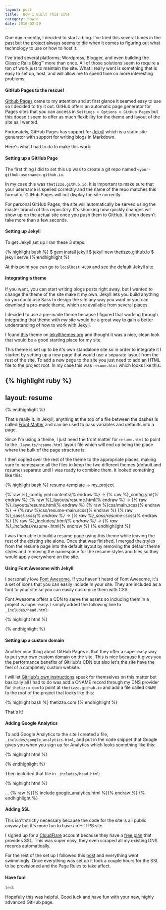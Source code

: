 ```yaml
---
layout: post
title:  How I Built This Site
category: howto
date: 2016-02-29
---
```


One day recently, I decided to start a blog. I've tried this several times in the past but the project always seems to die when it comes to figuring out what technology to use or how to host it.

I’ve tried several platforms; Wordpress, Blogger, and even building the Classic Rails Blog™️ more than once. All of those solutions seem to require a ton of work just to maintain the site.  What I really want is something that is easy to set up, host, and will allow me to spend time on more interesting problems.

#### GitHub Pages to the rescue!

[Github Pages](https://pages.github.com/) came to my attention and at first glance it seemed easy to use so I decided to try it out. GitHub offers an automatic page generator for Pages sites that you can access in `Settings > Options > GitHub Pages` but this doesn't seem to offer as much flexibility for the theme and layout of the site as I wanted.

Fortunately, GitHub Pages has support for [Jekyll](http://jekyllrb.com/) which is a static site generator with support for writing blogs in Markdown.

Here's what I had to do to make this work:

#### Setting up a GitHub Page

The first thing I did to set this up was to create a git repo named `<your-github-username>.github.io`.

In my case this was `thetizzo.github.io`. It is important to make sure that your username is spelled correctly and the name of the repo matches this format or GitHub Pages will not display the site correctly.

For personal GitHub Pages, the site will automatically be served using the master branch of this repository.  It's shocking how quickly changes will show up on the actual site once you push them to GitHub.  It often doesn't take more than a few seconds.

#### Setting up Jekyll

To get Jekyll set up I ran these 3 steps:

{% highlight bash %}
$ gem install jekyll
$ jekyll new thetizzo.github.io
$ jekyll serve
{% endhighlight %}

At this point you can go to `localhost:4000` and see the default Jekyll site.

#### Integrating a theme

If you want, you can start writing blogs posts right away, but I wanted to change the theme of the site make it my own. Jekyll lets you build anything so you could use Sass to design the site any way you want or you can download a pre-made theme, which are available from several places.

I decided to use a pre-made theme because I figured that working through integrating that theme with my site would be a great way to gain a better understanding of how to work with Jekyll.

I found [this](https://github.com/jglovier/resume-template) theme on [jekyllthemes.org](http://jekyllthemes.org/) and thought it was a nice, clean look that would be a good starting place for my site.

This theme is set up to be it's own standalone site so in order to integrate it I started by setting up a new page that would use a separate layout from the rest of the site.  To add a new page to the site you just need to add an HTML file to the project root. In my case this was `resume.html` which looks like this:

{% highlight ruby %}
---
layout: resume
---
{% endhighlight %}

That's really it.  In Jekyll, anything at the top of a file between the dashes is called [Front Matter](https://jekyllrb.com/docs/frontmatter/) and can be used to pass variables and defaults into a page.  

Since I'm using a theme, I just need the front matter for `resume.html` to point to the `_layouts/resume.html` layout file which will end up being the place where the bulk of the page structure is.

I then copied over the rest of the theme to the appropriate places, making sure to namespace all the files to keep the two different themes (default and resume) separate until I was ready to combine them.  It looked something like this:

{% highlight bash %}
resume-template -> my_project

{% raw %}_config.yml contents{% endraw %} -> {% raw %}_config.yml{% endraw %}
{% raw %}_layouts/resume.html{% endraw %} -> {% raw %}_layouts/resume.html{% endraw %}
{% raw %}css/main.scss{% endraw %} -> {% raw %}css/resume-main.scss{% endraw %}
{% raw %}_sass/*.scss{% endraw %} -> {% raw %}_sass/resume-*.scss{% endraw %}
{% raw %}_includes/*.html{% endraw %} -> {% raw %}_includes/resume-*.html{% endraw %}
{% endhighlight %}

I was then able to build a resume page using this theme while leaving the rest of the existing site alone. Once that was finished, I merged the styles from the resume page into the default layout by removing the default theme styles and removing the namespace for the resume styles and files so they would apply everywhere on the site.

#### Using Font Awesome with Jekyll

I personally love [Font Awesome](https://fortawesome.github.io/Font-Awesome/). If you haven't heard of Font Awesome, it's a set of icons that you can easily include in your site.  They are included as a font to your site so you can easily customize them with CSS.

Font Awesome offers a CDN to serve the assets so including them in a project is super easy.  I simply added the following line to `_includes/head.html`:

{% highlight html %}
<link rel="stylesheet" href="https://maxcdn.bootstrapcdn.com/font-awesome/4.5.0/css/font-awesome.min.css">
{% endhighlight %}

#### Setting up a custom domain

Another nice thing about GitHub Pages is that they offer a super easy way to put your own custom domain on the site.  This is nice because it gives you the performance benefits of GitHub's CDN but also let's the site have the feel of a completely custom website.

I will let [GitHub's own instructions](https://help.github.com/articles/using-a-custom-domain-with-github-pages/) speak for themselves on this matter but basically all I had to do was add a CNAME record through my DNS provider for `thetizzo.com` to point at `thetizzo.github.io` and add a file called `CNAME` to the root of the project that looks like this:

{% highlight bash %}
thetizzo.com
{% endhighlight %}

That's it!

#### Adding Google Analytics

To add Google Analytics to the site I created a file, `_includes/google_analytics.html`, and put in the code snippet that Google gives you when you sign up for Analytics which looks something like this:

{% highlight html %}
<script>
  (function(i,s,o,g,r,a,m){i['GoogleAnalyticsObject']=r;i[r]=i[r]||function(){
  (i[r].q=i[r].q||[]).push(arguments)},i[r].l=1*new Date();a=s.createElement(o),
  m=s.getElementsByTagName(o)[0];a.async=1;a.src=g;m.parentNode.insertBefore(a,m)
  })(window,document,'script','//www.google-analytics.com/analytics.js','ga');

  ga('create', '<your tracking ID number>', 'auto');
  ga('send', 'pageview');
</script>
{% endhighlight %}

Then included that file in `_includes/head.html`:

{% highlight html %}
<head>
  ...
  {% raw %}{% include google_analytics.html %}{% endraw %}
</head>
{% endhighlight %}

#### Adding SSL

This isn't strictly necessary because the code for the site is all public anyway but it's more fun to have an HTTPS site.

I signed up for a [CloudFlare](https://www.cloudflare.com/) account because they have a [free plan](https://www.cloudflare.com/plans/) that provides SSL.  This was super easy, they even scraped all my existing DNS records automatically.

For the rest of the set up I followed this [post](https://www.benburwell.com/posts/configuring-cloudflare-universal-ssl/) and everything went swimmingly.  Once everything was set up it took a couple hours for the SSL to be provisioned and the Page Rules to take affect.

#### Have fun!
```
test
```
Hopefully this was helpful.  Good luck and have fun with your new, highly advanced GitHub page.
